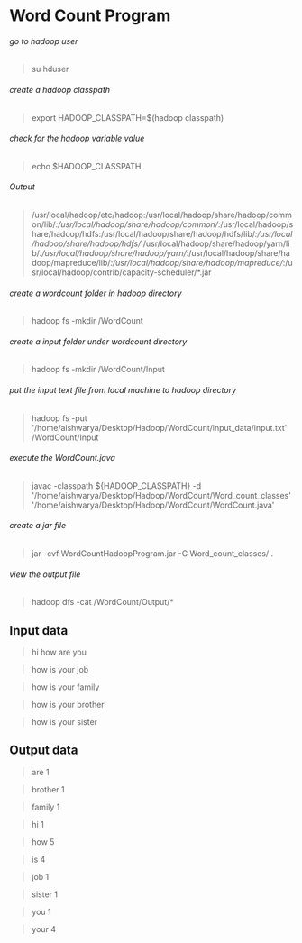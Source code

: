 # Word Count Program

###### go to hadoop user
>su hduser


###### create a hadoop classpath 
>export HADOOP_CLASSPATH=$(hadoop classpath)


###### check for the hadoop variable value
>echo $HADOOP_CLASSPATH

###### Output
>/usr/local/hadoop/etc/hadoop:/usr/local/hadoop/share/hadoop/common/lib/*:/usr/local/hadoop/share/hadoop/common/*:/usr/local/hadoop/share/hadoop/hdfs:/usr/local/hadoop/share/hadoop/hdfs/lib/*:/usr/local/hadoop/share/hadoop/hdfs/*:/usr/local/hadoop/share/hadoop/yarn/lib/*:/usr/local/hadoop/share/hadoop/yarn/*:/usr/local/hadoop/share/hadoop/mapreduce/lib/*:/usr/local/hadoop/share/hadoop/mapreduce/*:/usr/local/hadoop/contrib/capacity-scheduler/*.jar


###### create a wordcount folder in hadoop directory
>hadoop fs -mkdir /WordCount


###### create a input folder under wordcount directory
>hadoop fs -mkdir /WordCount/Input


###### put the input text file from local machine to hadoop directory
>hadoop fs -put '/home/aishwarya/Desktop/Hadoop/WordCount/input_data/input.txt' /WordCount/Input


###### execute the WordCount.java
>javac -classpath ${HADOOP_CLASSPATH} -d '/home/aishwarya/Desktop/Hadoop/WordCount/Word_count_classes' '/home/aishwarya/Desktop/Hadoop/WordCount/WordCount.java'


###### create a jar file
>jar -cvf WordCountHadoopProgram.jar -C Word_count_classes/ .


###### view the output file
>hadoop dfs -cat /WordCount/Output/*



## Input data
>hi how are you

>how is your job

>how is your family

>how is your brother

>how is your sister

## Output data

>are	1

>brother	1

>family	1

>hi	1

>how	5

>is	4

>job	1

>sister	1

>you	1

>your	4

